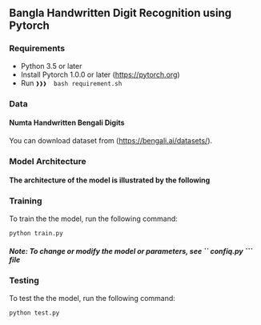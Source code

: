 ## Bangla Handwritten Digit Recognition using Pytorch




### Requirements
- Python 3.5 or later
- Install Pytorch 1.0.0 or later (https://pytorch.org)
- Run ``❱❱❱  bash requirement.sh``

### Data
#### Numta Handwritten Bengali Digits
You can download dataset from (https://bengali.ai/datasets/).


### Model Architecture
#### The architecture of the model is illustrated by the following

### Training 
To train the the model, run the following command:

```python
python train.py
```
##### Note: To change or modify the model or parameters, see `` confiq.py ``` file
### Testing 
To test the the model, run the following command:

```python
python test.py
```
